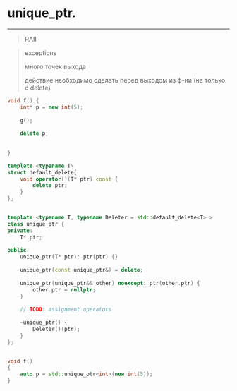 # unique_ptr.
***
> RAII

> exceptions
> 
> много точек выхода
> 
> действие необходимо сделать перед выходом из ф-ии (не только с delete)
```c++
void f() {
    int* p = new int(5);
    
    g();
    
    delete p;
    
    
}
``` 


```c++
template <typename T>
struct default_delete{
    void operator()(T* ptr) const {
        delete ptr;
    }
};


template <typename T, typename Deleter = std::default_delete<T> >
class unique_ptr {
private: 
    T* ptr;
    
public:
    unique_ptr(T* ptr): ptr(ptr) {}
    
    unique_ptr(const unique_ptr&) = delete;
    
    unique_ptr(unique_ptr&& other) noexcept: ptr(other.ptr) {
        other.ptr = nullptr;
    }
    
    // TODO: assignment operators
    
    ~unique_ptr() {
        Deleter()(ptr);
    }
};


void f() 
{
    auto p = std::unique_ptr<int>(new int(5));
}
```